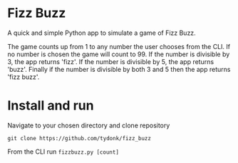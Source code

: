 # Fizz Buzz
A quick and simple Python app to simulate a game of Fizz Buzz.

The game counts up from 1 to any number the user chooses from the CLI. If no number is chosen the game will count to 99. If the number is divisible by 3, the app returns 'fizz'. If the number is divisible by 5, the app returns 'buzz'. Finally if the number is divisible by both 3 and 5 then the app returns 'fizz buzz'.

# Install and run
Navigate to your chosen directory and clone repository

`git clone https://github.com/tydonk/fizz_buzz`

From the CLI run `fizzbuzz.py [count]`

